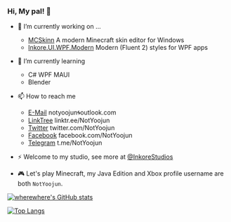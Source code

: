 ### Hi, My pal! 👋

- 🔭 I’m currently working on ...
  - [MCSkinn](https://github.com/InkoreStudios/MCSkinn) A modern Minecraft skin editor for Windows
  - [Inkore.UI.WPF.Modern](https://github.com/InkoreStudios/Inkore.UI.WPF.Modern) Modern (Fluent 2) styles for WPF apps


- 🌱 I’m currently learning
  - C# WPF MAUI
  - Blender

- 📫 How to reach me
  - [E-Mail](mailto:notyoojun@outlook.com) notyoojun🌀outlook.com
  - [LinkTree](https://www.linktr.ee/NotYoojun) linktr.ee/NotYoojun
  - [Twitter](https://www.twitter.com/NotYoojun) twitter.com/NotYoojun
  - [Facebook](https://www.facebook.com/NotYoojun) facebook.com/NotYoojun
  - [Telegram](http://t.me/NotYoojun) t.me/NotYoojun

  
- ⚡ Welcome to my studio, see more at [@InkoreStudios](https://github.com/InkoreStudios)

- 🎮 Let's play Minecraft, my Java Edition and Xbox profile username are both `NotYoojun`.

[![wherewhere's GitHub stats](https://github-readme-stats.vercel.app/api?username=NotYoojun&show_icons=true&count_private=true&locale=en)](https://github.com/wherewhere)

[![Top Langs](https://github-readme-stats.vercel.app/api/top-langs/?username=NotYoojun&layout=compact&show_icons=true&count_private=true&locale=en)](https://github.com/wherewhere)
